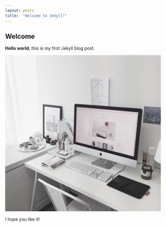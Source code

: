 ```yaml
---
layout: posts
title:  "Welcome to Jekyll!"
---
```


## Welcome

**Hello world**, this is my first Jekyll blog post.

![testImg](/assets/images/testImg.jpeg)

I hope you like it!
